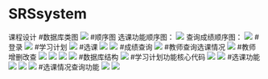 # SRSsystem
课程设计
#数据库类图
![](https://github.com/Edwiin123/SRSsystem/blob/master/SRS/image/%E7%B1%BB%E5%9B%BE.jpg)
#顺序图
选课功能顺序图：
![](https://github.com/Edwiin123/SRSsystem/blob/master/SRS/image/%E9%80%89%E8%AF%BE%E9%A1%BA%E5%BA%8F%E5%9B%BE.png)
查询成绩顺序图：
![](https://github.com/Edwiin123/SRSsystem/blob/master/SRS/image/%E6%9F%A5%E7%9C%8B%E6%88%90%E7%BB%A9%E5%8D%95%E9%A1%BA%E5%BA%8F%E5%9B%BE.png)
#登录
![](https://github.com/Edwiin123/SRSsystem/blob/master/SRS/image/1%E7%99%BB%E5%BD%95%E7%95%8C%E9%9D%A2.jpg)
#学习计划
![](https://github.com/Edwiin123/SRSsystem/blob/master/SRS/image/%E5%AD%A6%E4%B9%A0%E8%AE%A1%E5%88%92.png)
#选课
![](https://github.com/Edwiin123/SRSsystem/blob/master/SRS/image/%E9%80%89%E8%AF%BE%E7%B3%BB%E7%BB%9F.png)
![](https://github.com/Edwiin123/SRSsystem/blob/master/SRS/image/%E5%AE%8C%E6%88%90%E9%80%89%E8%AF%BE.png)
#成绩查询
![](https://github.com/Edwiin123/SRSsystem/blob/master/SRS/image/%E6%88%90%E7%BB%A9%E6%9F%A5%E8%AF%A2.png)
#教师查询选课情况
![](https://github.com/Edwiin123/SRSsystem/blob/master/SRS/image/%E6%95%99%E5%B8%88%E6%9F%A5%E7%9C%8B%E9%80%89%E8%AF%BE%E6%83%85%E5%86%B5.png)
#教师增删改查
![](https://github.com/Edwiin123/SRSsystem/blob/master/SRS/image/%E8%AF%BE%E7%A8%8B%E6%B7%BB%E5%8A%A0.png)
![](https://github.com/Edwiin123/SRSsystem/blob/master/SRS/image/%E8%AF%BE%E7%A8%8B%E6%B7%BB%E5%8A%A0%E6%88%90%E5%8A%9F.png)
![](https://github.com/Edwiin123/SRSsystem/blob/master/SRS/image/%E8%AF%BE%E7%A8%8B%E5%AE%89%E6%8E%92.png)
![](https://github.com/Edwiin123/SRSsystem/blob/master/SRS/image/%E8%AF%BE%E7%A8%8B%E4%BF%AE%E6%94%B9.png)
#数据库结构
![](https://github.com/Edwiin123/SRSsystem/blob/master/SRS/image/%E7%B1%BB%E5%9B%BE.jpg)
#学习计划功能核心代码
![](https://github.com/Edwiin123/SRSsystem/blob/master/SRS/image/%E4%BB%A3%E7%A0%81/%E5%AD%A6%E4%B9%A0%E8%AE%A1%E5%88%92%E5%8A%9F%E8%83%BD1.jpg)
![](https://github.com/Edwiin123/SRSsystem/blob/master/SRS/image/%E4%BB%A3%E7%A0%81/%E5%AD%A6%E4%B9%A0%E8%AE%A1%E5%88%92%E5%8A%9F%E8%83%BD2.jpg)
#选课功能
![](https://github.com/Edwiin123/SRSsystem/blob/master/SRS/image/%E4%BB%A3%E7%A0%81/%E9%80%89%E8%AF%BE%E5%8A%9F%E8%83%BD1.jpg)
![](https://github.com/Edwiin123/SRSsystem/blob/master/SRS/image/%E4%BB%A3%E7%A0%81/%E9%80%89%E8%AF%BE%E5%8A%9F%E8%83%BD2.jpg)
![](https://github.com/Edwiin123/SRSsystem/blob/master/SRS/image/%E4%BB%A3%E7%A0%81/%E9%80%89%E8%AF%BE%E5%8A%9F%E8%83%BD3.jpg)
#选课情况查询功能
![](https://github.com/Edwiin123/SRSsystem/blob/master/SRS/image/%E4%BB%A3%E7%A0%81/%E8%AF%BE%E7%A8%8B%E9%80%89%E8%AF%BE%E6%83%85%E5%86%B51.jpg)
![](https://github.com/Edwiin123/SRSsystem/blob/master/SRS/image/%E4%BB%A3%E7%A0%81/%E8%AF%BE%E7%A8%8B%E9%80%89%E8%AF%BE%E6%83%85%E5%86%B52.jpg)

